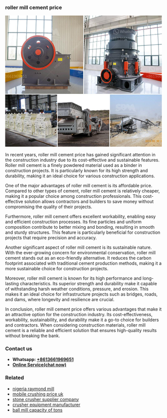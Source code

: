 <h3>roller mill cement price</h3><img src='1703042430.jpg' alt=''><p>In recent years, roller mill cement price has gained significant attention in the construction industry due to its cost-effective and sustainable features. Roller mill cement is a finely powdered material used as a binder in construction projects. It is particularly known for its high strength and durability, making it an ideal choice for various construction applications.</p><p>One of the major advantages of roller mill cement is its affordable price. Compared to other types of cement, roller mill cement is relatively cheaper, making it a popular choice among construction professionals. This cost-effective solution allows contractors and builders to save money without compromising the quality of their projects.</p><p>Furthermore, roller mill cement offers excellent workability, enabling easy and efficient construction processes. Its fine particles and uniform composition contribute to better mixing and bonding, resulting in smooth and sturdy structures. This feature is particularly beneficial for construction projects that require precision and accuracy.</p><p>Another significant aspect of roller mill cement is its sustainable nature. With the ever-growing concern for environmental conservation, roller mill cement stands out as an eco-friendly alternative. It reduces the carbon footprint associated with traditional cement production methods, making it a more sustainable choice for construction projects.</p><p>Moreover, roller mill cement is known for its high performance and long-lasting characteristics. Its superior strength and durability make it capable of withstanding harsh weather conditions, pressure, and erosion. This makes it an ideal choice for infrastructure projects such as bridges, roads, and dams, where longevity and resilience are crucial.</p><p>In conclusion, roller mill cement price offers various advantages that make it an attractive option for the construction industry. Its cost-effectiveness, workability, sustainability, and durability make it a go-to choice for builders and contractors. When considering construction materials, roller mill cement is a reliable and efficient solution that ensures high-quality results without breaking the bank.</p><h3>Contact us</h3><ul><li><strong>Whatsapp:&nbsp;<a href="https://wa.me/8613661969651">+8613661969651</a></strong></li><li><a href="https://swt.shibang-china.com/?git&amp;zhl&amp;roller mill cement price"><strong>Online Service(chat now)</strong></a></li></ul><h3>Related</h3><ul><li><a href='nigeria raymond mill.md'>nigeria raymond mill</a></li><li><a href='mobile crushing price uk.md'>mobile crushing price uk</a></li><li><a href='stone crusher supplier company.md'>stone crusher supplier company</a></li><li><a href='crusher equipment manufacturer.md'>crusher equipment manufacturer</a></li><li><a href='ball mill capacity of tons.md'>ball mill capacity of tons</a></li></ul>
